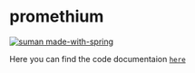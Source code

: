 # promethium

[![suman made-with-spring](https://cdn-images-1.medium.com/max/2000/1*C5pZvraKXWxDnGDzjHUzQg.png)](https://spring.io/)

Here you can find the code documentaion [`here`](https://docs.google.com/document/d/17ckbgcAQ-CHI-jRVp0oikL0fK_Y02gvb904MwVGnrLI/edit?usp=sharing)